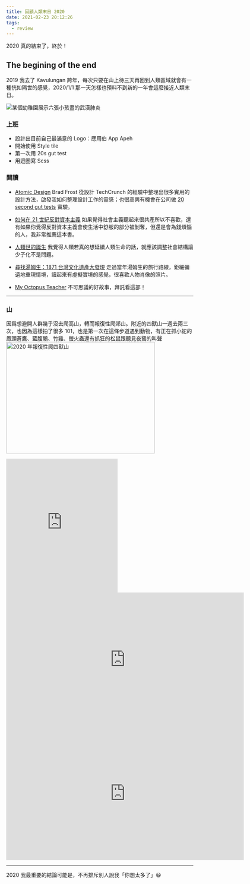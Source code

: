 ```yaml
---
title: 回顧人類末日 2020
date: 2021-02-23 20:12:26
tags:
  - review
---
```


2020 真的結束了，終於！

<!--more-->

## The begining of the end

2019 我去了 Kavulungan 跨年，每次只要在山上待三天再回到人類區域就會有一種恍如隔世的感覺，2020/1/1 那一天怎樣也預料不到新的一年會這麼接近人類末日。

<img src="wuhan-virus-drawing.jpeg" alt="某個幼稚園展示六張小孩畫的武漢肺炎">

### 上班

- 設計出目前自己最滿意的 Logo：應用伯 App Apeh
- 開始使用 Style tile
- 第一次用 20s gut test
- 用迴圈寫 Scss

### 閱讀

- [Atomic Design](https://bradfrost.com/blog/post/atomic-web-design/)
  Brad Frost 從設計 TechCrunch 的經驗中整理出很多實用的設計方法，啟發我如何整理設計工作的靈感；也很高興有機會在公司做 [20 second gut tests](https://clearleft.com/posts/20-second-gut-tests) 實驗。

- [如何在 21 世紀反對資本主義](https://book.tpml.edu.tw/webpac/bookDetail.do?id=834042)
  如果覺得社會主義聽起來很共產所以不喜歡，還有如果你覺得反對資本主義會使生活中舒服的部分被剝奪，但還是會為錢煩惱的人，我非常推薦這本書。

- [人類世的誕生](https://book.tpml.edu.tw/webpac/bookDetail.do?id=817370&resid=188940783&nowid=8&Lflag=1)
  我覺得人類若真的想延續人類生命的話，就應該調整社會結構讓少子化不是問題。

- [尋找湯姆生：1871 台灣文化遺產大發現](https://www.ncl.edu.tw/publication2_112_1855.html)
  走過當年湯姆生的旅行路線，鉅細彌遺地重現情境，讀起來有虛擬實境的感覺，很喜歡人物肖像的照片。

- [My Octopus Teacher](https://www.imdb.com/title/tt12888462/)
  不可思議的好故事，拜託看這部！

---

### 山

因爲想避開人群幾乎沒去爬高山，轉而報復性爬郊山。附近的四獸山一週去兩三次，也因為這樣拍了很多 101，也是第一次在這條步道遇到動物，有正在抓小蛇的鳳頭蒼鷹、藍腹鷴、竹雞、螢火蟲還有抓狂的松鼠跟聽見夜鷺的叫聲
<a data-flickr-embed="true" href="https://www.flickr.com/photos/moosdesktop/albums/72157718553276161" title="2020 年報復性爬四獸山"><img src="https://live.staticflickr.com/65535/51012345161_bea8fe99a9_n.jpg" width="400" height="300" alt="2020 年報復性爬四獸山"></a><script async src="//embedr.flickr.com/assets/client-code.js" charset="utf-8"></script>

<iframe src="https://player.vimeo.com/video/523158484" height="360" frameborder="0" allow="autoplay; fullscreen; picture-in-picture" allowfullscreen></iframe>

<iframe src="https://player.vimeo.com/video/523158290" width="640" height="360" frameborder="0" allow="autoplay; fullscreen; picture-in-picture" allowfullscreen></iframe>

<iframe src="https://player.vimeo.com/video/522351731" width="640" height="360" frameborder="0" allow="autoplay; fullscreen; picture-in-picture" allowfullscreen></iframe>

---

2020 我最重要的結論可能是，不再排斥別人說我「你想太多了」😆
